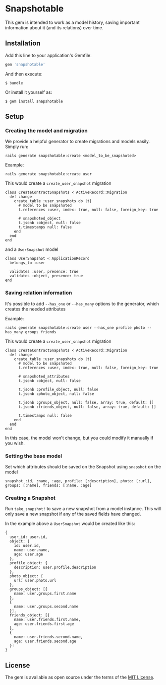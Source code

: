 

# Snapshotable

This gem is intended to work as a model history, saving important information about it (and its relations) over time.

## Installation

Add this line to your application's Gemfile:

```ruby
gem 'snapshotable'
```

And then execute:

    $ bundle

Or install it yourself as:

    $ gem install snapshotable

## Setup

### Creating the model and migration
We provide a helpful generator to create migrations and models easily. Simply run:
```
rails generate snapshotable:create <model_to_be_snapshoted>
```

Example:
```
rails generate snapshotable:create user
```

This would create a `create_user_snapshot` migration
```
class CreateContractSnapshots < ActiveRecord::Migration
  def change
    create_table :user_snapshots do |t|
      # model to be snapshoted
      t.references :user, index: true, null: false, foreign_key: true

      # snapshoted_object
      t.jsonb :object, null: false
      t.timestamps null: false
    end
  end
end
```

and a `UserSnapshot` model
```
class UserSnapshot < ApplicationRecord
  belongs_to :user

  validates :user, presence: true
  validates :object, presence: true
end
```

### Saving relation information

It's possible to add `--has_one` or `--has_many` options to the generator, which creates the needed attributes

Example:
```
rails generate snapshotable:create user --has_one profile photo --has_many groups friends 
```

This would create a `create_user_snapshot` migration
```
class CreateContractSnapshots < ActiveRecord::Migration
  def change
    create_table :user_snapshots do |t|
      # model to be snapshoted
      t.references :user, index: true, null: false, foreign_key: true

      # snapshoted_attributes
      t.jsonb :object, null: false
      
      t.jsonb :profile_object, null: false
      t.jsonb :photo_object, null: false

      t.jsonb :groups_object, null: false, array: true, default: []
      t.jsonb :friends_object, null: false, array: true, default: []

      t.timestamps null: false
    end
  end
end
```

In this case, the model won't change, but you could modify it manually if you wish.

### Setting the base model

Set which attributes should be saved on the Snapshot using `snapshot` on the model
```
snapshot :id, :name, :age, profile: [:description], photo: [:url], groups: [:name], friends: [:name, :age]
```

### Creating a Snapshot

Run `take_snapshot!` to save a new snapshot from a model instance. This will only save a new snapshot if any of the saved fields have changed.

In the example above a `UserSnapshot` would be created like this:
```
{
  user_id: user.id,
  object: {
    id: user.id,
    name: user.name,
    age: user.age
  },
  profile_object: {
    description: user.profile.description
  },
  photo_object: {
    url: user.photo.url
  },
  groups_object: [{
    name: user.groups.first.name
  },
  {
    name: user.groups.second.name
  }],
  friends_object: [{
    name: user.friends.first.name,
    age: user.friends.first.age
  },
  {
    name: user.friends.second.name,
    age: user.friends.second.age
  }]
}
```

## License

The gem is available as open source under the terms of the [MIT License](https://opensource.org/licenses/MIT).